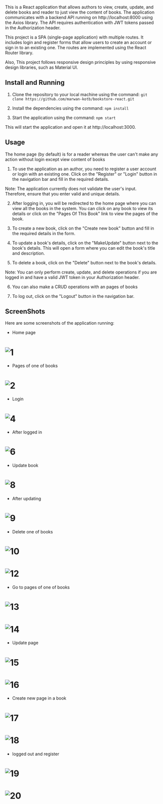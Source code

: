 This is a React application that allows authors to view, create, update, and delete books and reader to just view the content of books. The application communicates with a backend API running on http://localhost:8000 using the Axios library. The API requires authentication with JWT tokens passed in the Authorization header.

This project is a SPA (single-page application) with multiple routes. It includes login and register forms that allow users to create an account or sign in to an existing one. The routes are implemented using the React Router library.

Also, This project follows responsive design principles by using responsive design libraries, such as Material UI.

## Install and Running
 
 1. Clone the repository to your local machine using the command:
 `git clone https://github.com/marwan-kotb/bookstore-react.git`

 2. Install the dependencies using the command:
 `npm install`

 3. Start the application using the command:
 `npm start`

This will start the application and open it at http://localhost:3000.


## Usage

The home page (by default) is for a reader whereas the user can't make any action without login except view content of books

1. To use the application as an author, you need to register a user account or login with an existing one. Click on the "Register" or "Login" button in the navigation bar and fill in the required details.

Note: The application currently does not validate the user's input. Therefore, ensure that you enter valid and unique details.
 
2. After logging in, you will be redirected to the home page where you can view all the books in the system. You can click on any book to view its details or click on the "Pages Of This Book" link to view the pages of the book.


3. To create a new book, click on the "Create new book" button and fill in the required details in the form.

4. To update a book's details, click on the "MakeUpdate" button next to the book's details. This will open a form where you can edit the book's title and description.

5. To delete a book, click on the "Delete" button next to the book's details.

Note: You can only perform create, update, and delete operations if you are logged in and have a valid JWT token in your Authorization header.

6. You can also make a CRUD operations with an pages of books

7. To log out, click on the "Logout" button in the navigation bar.



## ScreenShots

Here are some screenshots of the application running:

- Home page  
# ![1](img/1.png)

- Pages of one of books
# ![2](img/2.png)

- Login 
# ![4](img/4.png)

- After logged in
# ![6](img/6.png)

- Update book
# ![8](img/8.png)

- After updating
# ![9](img/9.png)

- Delete one of books
# ![10](img/10.png)
# ![12](img/12.png)

- Go to pages of one of books
# ![13](img/13.png)
# ![14](img/14.png)

- Update page
# ![15](img/15.png)
# ![16](img/16.png)

- Create new page in a book
# ![17](img/17.png)
# ![18](img/18.png)

- logged out and register
# ![19](img/19.png)
# ![20](img/20.png)


